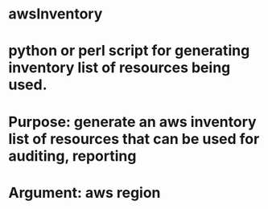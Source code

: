 # awsInventory
# python or perl script for generating inventory list of resources being used. 
# Purpose: generate an aws inventory list of resources that can be used for auditing, reporting
# Argument: aws region
